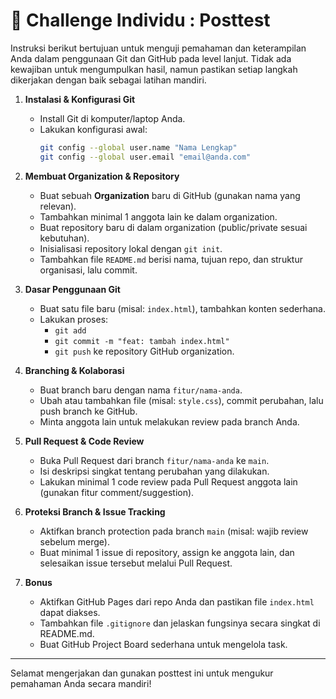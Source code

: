 
# 📝 Challenge Individu : Posttest 

Instruksi berikut bertujuan untuk menguji pemahaman dan keterampilan Anda dalam penggunaan Git dan GitHub pada level lanjut. Tidak ada kewajiban untuk mengumpulkan hasil, namun pastikan setiap langkah dikerjakan dengan baik sebagai latihan mandiri.

1. **Instalasi & Konfigurasi Git**
    - Install Git di komputer/laptop Anda.
    - Lakukan konfigurasi awal:
      ```bash
      git config --global user.name "Nama Lengkap"
      git config --global user.email "email@anda.com"
      ```

2. **Membuat Organization & Repository**
    - Buat sebuah **Organization** baru di GitHub (gunakan nama yang relevan).
    - Tambahkan minimal 1 anggota lain ke dalam organization.
    - Buat repository baru di dalam organization (public/private sesuai kebutuhan).
    - Inisialisasi repository lokal dengan `git init`.
    - Tambahkan file `README.md` berisi nama, tujuan repo, dan struktur organisasi, lalu commit.

3. **Dasar Penggunaan Git**
    - Buat satu file baru (misal: `index.html`), tambahkan konten sederhana.
    - Lakukan proses:
      - `git add`
      - `git commit -m "feat: tambah index.html"`
      - `git push` ke repository GitHub organization.

4. **Branching & Kolaborasi**
    - Buat branch baru dengan nama `fitur/nama-anda`.
    - Ubah atau tambahkan file (misal: `style.css`), commit perubahan, lalu push branch ke GitHub.
    - Minta anggota lain untuk melakukan review pada branch Anda.

5. **Pull Request & Code Review**
    - Buka Pull Request dari branch `fitur/nama-anda` ke `main`.
    - Isi deskripsi singkat tentang perubahan yang dilakukan.
    - Lakukan minimal 1 code review pada Pull Request anggota lain (gunakan fitur comment/suggestion).

6. **Proteksi Branch & Issue Tracking**
    - Aktifkan branch protection pada branch `main` (misal: wajib review sebelum merge).
    - Buat minimal 1 issue di repository, assign ke anggota lain, dan selesaikan issue tersebut melalui Pull Request.

7. **Bonus**
    - Aktifkan GitHub Pages dari repo Anda dan pastikan file `index.html` dapat diakses.
    - Tambahkan file `.gitignore` dan jelaskan fungsinya secara singkat di README.md.
    - Buat GitHub Project Board sederhana untuk mengelola task.

---

Selamat mengerjakan dan gunakan posttest ini untuk mengukur pemahaman Anda secara mandiri!


